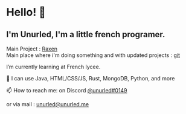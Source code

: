 # Hello! 👋

## I'm Unurled, I'm a little french programer.

Main Project : [Raxen](https://git.unurled.me/elixium/raxen)\
Main place where i'm doing something and with updated projects : [git](https://git.unurled.me/unurled)

I’m currently learning at French lycee.

💬 I can use  Java, HTML/CSS/JS, Rust, MongoDB, Python, and more 

📫 How to reach me: on Discord <a href="https://discordapp.com/users/369482919988690956">@unurled#0149</a>

   or via mail : <a href="mailto:unurled@unurled.me">unurled@unurled.me</a>
